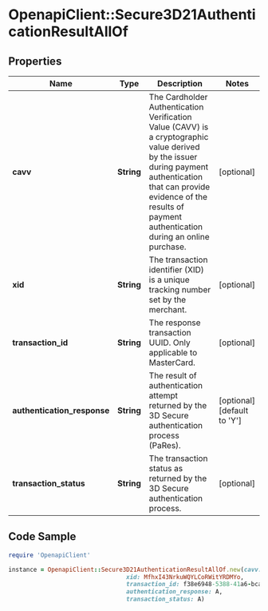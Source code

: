 # OpenapiClient::Secure3D21AuthenticationResultAllOf

## Properties

Name | Type | Description | Notes
------------ | ------------- | ------------- | -------------
**cavv** | **String** | The Cardholder Authentication Verification Value (CAVV) is a cryptographic value derived by the issuer during payment authentication that can provide evidence of the results of payment authentication during an online purchase. | [optional] 
**xid** | **String** | The transaction identifier (XID) is a unique tracking number set by the merchant. | [optional] 
**transaction_id** | **String** | The response transaction UUID. Only applicable to MasterCard. | [optional] 
**authentication_response** | **String** | The result of authentication attempt returned by the 3D Secure authentication process (PaRes). | [optional] [default to &#39;Y&#39;]
**transaction_status** | **String** | The transaction status as returned by the 3D Secure authentication process. | [optional] 

## Code Sample

```ruby
require 'OpenapiClient'

instance = OpenapiClient::Secure3D21AuthenticationResultAllOf.new(cavv: AAABCZIhcQAAAABZlyFxAAAAAAA,
                                 xid: MfhxI43NrkuWQYLCoRWitYRDMYo,
                                 transaction_id: f38e6948-5388-41a6-bca4-b49723c19437,
                                 authentication_response: A,
                                 transaction_status: A)
```


